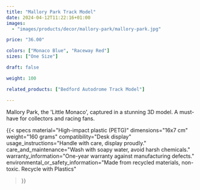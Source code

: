 ```yaml
---
title: "Mallory Park Track Model"
date: 2024-04-12T11:22:16+01:00
images:
  - "images/products/decor/mallory-park/mallory-park.jpg"

price: "36.00"

colors: ["Monaco Blue", "Raceway Red"]
sizes: ["One Size"]

draft: false

weight: 100

related_products: ["Bedford Autodrome Track Model"]

---
```


Mallory Park, the 'Little Monaco', captured in a stunning 3D model. A must-have for collectors and racing fans.

{{< specs
    material="High-impact plastic (PETG)"
    dimensions="16x7 cm"
    weight="160 grams"
    compatibility="Desk display"
    usage_instructions="Handle with care, display proudly."
    care_and_maintenance="Wash with soapy water, avoid harsh chemicals."
    warranty_information="One-year warranty against manufacturing defects."
    environmental_or_safety_information="Made from recycled materials, non-toxic. Recycle with Plastics"
>}}
